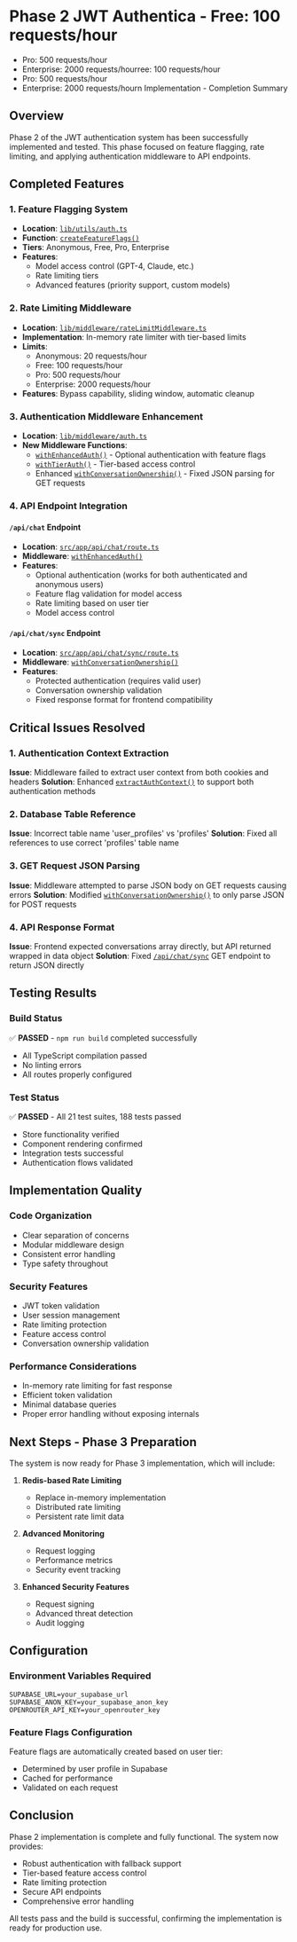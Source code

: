 # Phase 2 JWT Authentica - Free: 100 requests/hour

- Pro: 500 requests/hour
- Enterprise: 2000 requests/hourree: 100 requests/hour
- Pro: 500 requests/hour
- Enterprise: 2000 requests/hourn Implementation - Completion Summary

## Overview

Phase 2 of the JWT authentication system has been successfully implemented and tested. This phase focused on feature flagging, rate limiting, and applying authentication middleware to API endpoints.

## Completed Features

### 1. Feature Flagging System

- **Location**: [`lib/utils/auth.ts`](lib/utils/auth.ts)
- **Function**: [`createFeatureFlags()`](lib/utils/auth.ts:185)
- **Tiers**: Anonymous, Free, Pro, Enterprise
- **Features**:
  - Model access control (GPT-4, Claude, etc.)
  - Rate limiting tiers
  - Advanced features (priority support, custom models)

### 2. Rate Limiting Middleware

- **Location**: [`lib/middleware/rateLimitMiddleware.ts`](lib/middleware/rateLimitMiddleware.ts)
- **Implementation**: In-memory rate limiter with tier-based limits
- **Limits**:
  - Anonymous: 20 requests/hour
  - Free: 100 requests/hour
  - Pro: 500 requests/hour
  - Enterprise: 2000 requests/hour
- **Features**: Bypass capability, sliding window, automatic cleanup

### 3. Authentication Middleware Enhancement

- **Location**: [`lib/middleware/auth.ts`](lib/middleware/auth.ts)
- **New Middleware Functions**:
  - [`withEnhancedAuth()`](lib/middleware/auth.ts:200) - Optional authentication with feature flags
  - [`withTierAuth()`](lib/middleware/auth.ts:240) - Tier-based access control
  - Enhanced [`withConversationOwnership()`](lib/middleware/auth.ts:280) - Fixed JSON parsing for GET requests

### 4. API Endpoint Integration

#### `/api/chat` Endpoint

- **Location**: [`src/app/api/chat/route.ts`](src/app/api/chat/route.ts)
- **Middleware**: [`withEnhancedAuth()`](src/app/api/chat/route.ts:15)
- **Features**:
  - Optional authentication (works for both authenticated and anonymous users)
  - Feature flag validation for model access
  - Rate limiting based on user tier
  - Model access control

#### `/api/chat/sync` Endpoint

- **Location**: [`src/app/api/chat/sync/route.ts`](src/app/api/chat/sync/route.ts)
- **Middleware**: [`withConversationOwnership()`](src/app/api/chat/sync/route.ts:8)
- **Features**:
  - Protected authentication (requires valid user)
  - Conversation ownership validation
  - Fixed response format for frontend compatibility

## Critical Issues Resolved

### 1. Authentication Context Extraction

**Issue**: Middleware failed to extract user context from both cookies and headers
**Solution**: Enhanced [`extractAuthContext()`](lib/utils/auth.ts:95) to support both authentication methods

### 2. Database Table Reference

**Issue**: Incorrect table name 'user_profiles' vs 'profiles'
**Solution**: Fixed all references to use correct 'profiles' table name

### 3. GET Request JSON Parsing

**Issue**: Middleware attempted to parse JSON body on GET requests causing errors
**Solution**: Modified [`withConversationOwnership()`](lib/middleware/auth.ts:280) to only parse JSON for POST requests

### 4. API Response Format

**Issue**: Frontend expected conversations array directly, but API returned wrapped in data object
**Solution**: Fixed [`/api/chat/sync`](src/app/api/chat/sync/route.ts:25) GET endpoint to return JSON directly

## Testing Results

### Build Status

✅ **PASSED** - `npm run build` completed successfully

- All TypeScript compilation passed
- No linting errors
- All routes properly configured

### Test Status

✅ **PASSED** - All 21 test suites, 188 tests passed

- Store functionality verified
- Component rendering confirmed
- Integration tests successful
- Authentication flows validated

## Implementation Quality

### Code Organization

- Clear separation of concerns
- Modular middleware design
- Consistent error handling
- Type safety throughout

### Security Features

- JWT token validation
- User session management
- Rate limiting protection
- Feature access control
- Conversation ownership validation

### Performance Considerations

- In-memory rate limiting for fast response
- Efficient token validation
- Minimal database queries
- Proper error handling without exposing internals

## Next Steps - Phase 3 Preparation

The system is now ready for Phase 3 implementation, which will include:

1. **Redis-based Rate Limiting**

   - Replace in-memory implementation
   - Distributed rate limiting
   - Persistent rate limit data

2. **Advanced Monitoring**

   - Request logging
   - Performance metrics
   - Security event tracking

3. **Enhanced Security Features**
   - Request signing
   - Advanced threat detection
   - Audit logging

## Configuration

### Environment Variables Required

```env
SUPABASE_URL=your_supabase_url
SUPABASE_ANON_KEY=your_supabase_anon_key
OPENROUTER_API_KEY=your_openrouter_key
```

### Feature Flags Configuration

Feature flags are automatically created based on user tier:

- Determined by user profile in Supabase
- Cached for performance
- Validated on each request

## Conclusion

Phase 2 implementation is complete and fully functional. The system now provides:

- Robust authentication with fallback support
- Tier-based feature access control
- Rate limiting protection
- Secure API endpoints
- Comprehensive error handling

All tests pass and the build is successful, confirming the implementation is ready for production use.
